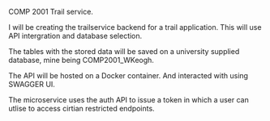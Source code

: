 COMP 2001 Trail service.

I will be creating the trailservice backend for a trail application. This will use API intergration and database selection. 

The tables with the stored data will be saved on a university supplied database, mine being COMP2001_WKeogh.

The API will be hosted on a Docker container. And interacted with using SWAGGER UI.

The microservice uses the auth API to issue a token in which a user can utlise to access cirtian restricted endpoints.
